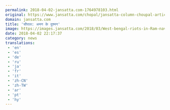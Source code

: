 ```yaml
---
permalink: 2018-04-02-jansatta.com-1764978103.html
original: https://www.jansatta.com/chopal/jansatta-column-choupal-artical-enemy-of-peace-opinion-about-communal-riots-in-india/619857/
domain: jansatta.com
title: 'चौपाल: अमन के दुश्मन'
image: https://images.jansatta.com/2018/03/West-bengal-riots-in-Ram-navmi.jpg
date: 2018-04-02 22:17:37
category: news
translations: 
 - 'en'
 - 'es'
 - 'de'
 - 'ru'
 - 'ja'
 - 'fr'
 - 'it'
 - 'zh-CN'
 - 'zh-TW'
 - 'ar'
 - 'pt'
 - 'hy'
---
```


